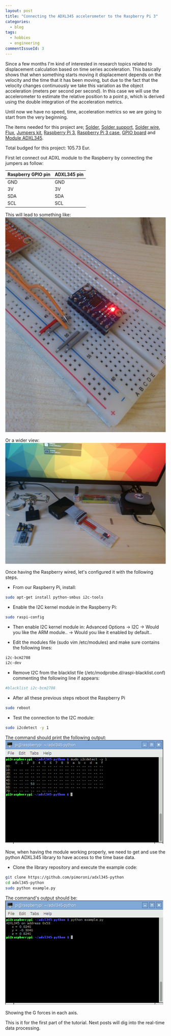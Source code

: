 ```yaml
---
layout: post
title: "Connecting the ADXL345 accelerometer to the Raspberry Pi 3"
categories:
  - blog
tags:
  - hobbies
  - engineering
commentIssueId: 3
---
```


Since a few months I'm kind of interested
in research topics related to displacement
calculation based on time series acceleration.
This basically shows that when something starts
moving it displacement depends  on the velocity
and the time that it has been moving, but due
to the fact that the velocity changes continuously
we take this variation as the object acceleration
(meters per second per second).
In this case we will use the accelerometer to estimate
the relative position to a point p, which is derived
using the double integration of the acceleration metrics.

Until now we have no speed, time, acceleration metrics so
we are going to start from the very beginning.

The items needed for this project are;
[Solder](https://www.amazon.es/gp/product/B005I4QCB4),
[Solder support](https://www.amazon.es/gp/product/B001BMSBD4),
[Solder wire](https://www.amazon.es/gp/product/B000LFTN1G),
[Flux](https://www.amazon.es/gp/product/B00CIOVF8W),
[Jumpers kit](https://www.amazon.es/gp/product/B0144HG2RE),
[Raspberry Pi 3](https://www.amazon.es/gp/product/B01CD5VC92),
[Raspberry Pi 3 case](https://www.amazon.es/gp/product/B00W7S1BFG),
[GPIO board](https://www.amazon.es/gp/product/B0144HFO0A) and
[Module ADXL345](https://www.amazon.es/gp/product/B0151FIBZO).

Total budged for this project: 105.73 Eur.

First let connect out ADXL module to the Raspberry by connecting
the jumpers as follow:

| Raspberry GPIO pin | ADXL345 pin |
| ------------------ |-------------|
| GND                | GND         |
| 3V                 | 3V          |
| SDA                | SDA         |
| SCL                | SCL         |

This will lead to something like:
![](/static/accel/accelerometer-01-build.jpeg)

Or a wider view:
![](/static/accel/accelerometer-00-build.jpeg)

Once having the Raspberry wired, let's configured it with the following steps.

* From our Raspberry Pi, install:

```bash
sudo apt-get install python-smbus i2c-tools
```

* Enable the I2C kernel module in the Raspberry Pi:

```bash
sudo raspi-config
```

* Then enable I2C kernel module in:
Advanced Options -> I2C -> Would you like the ARM module.. -> Would you like it enabled by default..

* Edit the modules file (sudo vim /etc/modules) and make sure contains the following lines:

```bash
i2c-bcm2708
i2c-dev
```

* Remove I2C from the blacklist file (/etc/modprobe.d/raspi-blacklist.conf)
commenting the following line if appears:

```bash
#blacklist i2c-bcm2708
```

* After all these previous steps reboot the Raspberry Pi

```bash
sudo reboot
```

* Test the connection to the I2C module:

```bash
sudo i2cdetect -y 1
```
The command should print the following output:
![](/static/accel/accelerometer-02-port-test.png)


Now, when having the module working properly, we need to get and use
the python ADXL345 library to have access to the time base data.

* Clone the library repository and execute the example code:

```bash
git clone https://github.com/pimoroni/adxl345-python
cd adxl345-python
sudo python example.py
```
The command's output should be:
![](/static/accel/accelerometer-03-g-test.png)

Showing the G forces in each axis.

This is it for the first part of the tutorial.
Next posts will dig into the real-time data processing.


